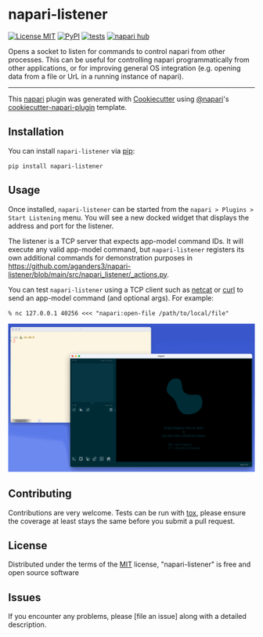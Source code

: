 # napari-listener

[![License MIT](https://img.shields.io/pypi/l/napari-listener.svg?color=green)](https://github.com/aganders3/napari-listener/raw/main/LICENSE)
[![PyPI](https://img.shields.io/pypi/v/napari-listener.svg?color=green)](https://pypi.org/project/napari-listener)
[![tests](https://github.com/aganders3/napari-listener/workflows/tests/badge.svg)](https://github.com/aganders3/napari-listener/actions)
[![napari hub](https://img.shields.io/endpoint?url=https://api.napari-hub.org/shields/napari-listener)](https://napari-hub.org/plugins/napari-listener)

Opens a socket to listen for commands to control napari from other processes.
This can be useful for controlling napari programmatically from other
applications, or for improving general OS integration (e.g. opening data from a
file or UrL in a running instance of napari).

----------------------------------

This [napari] plugin was generated with [Cookiecutter] using [@napari]'s
[cookiecutter-napari-plugin] template.

## Installation

You can install `napari-listener` via [pip]:

    pip install napari-listener

## Usage

Once installed, `napari-listener` can be started from the `napari > Plugins >
Start Listening` menu. You will see a new docked widget that displays the
address and port for the listener.

The listener is a TCP server that expects app-model command IDs. It will
execute any valid app-model command, but `napari-listener` registers its own
additional commands for demonstration purposes in
https://github.com/aganders3/napari-listener/blob/main/src/napari_listener/_actions.py.

You can test `napari-listener` using a TCP client such as
[netcat](https://linux.die.net/man/1/nc) or
[curl](https://curl.se/docs/manpage.html) to send an app-model command (and
optional args). For example:

```shell
% nc 127.0.0.1 40256 <<< "napari:open-file /path/to/local/file"
```

<img src="https://raw.githubusercontent.com/aganders3/napari-listener/main/napari-listener-demo.gif" alt="quick demo of napari-listener">

## Contributing

Contributions are very welcome. Tests can be run with [tox], please ensure
the coverage at least stays the same before you submit a pull request.

## License

Distributed under the terms of the [MIT] license,
"napari-listener" is free and open source software

## Issues

If you encounter any problems, please [file an issue] along with a detailed
description.

[napari]: https://github.com/napari/napari
[Cookiecutter]: https://github.com/audreyr/cookiecutter
[@napari]: https://github.com/napari
[MIT]: http://opensource.org/licenses/MIT
[cookiecutter-napari-plugin]: https://github.com/napari/cookiecutter-napari-plugin

[napari]: https://github.com/napari/napari
[tox]: https://tox.readthedocs.io/en/latest/
[pip]: https://pypi.org/project/pip/
[PyPI]: https://pypi.org/
